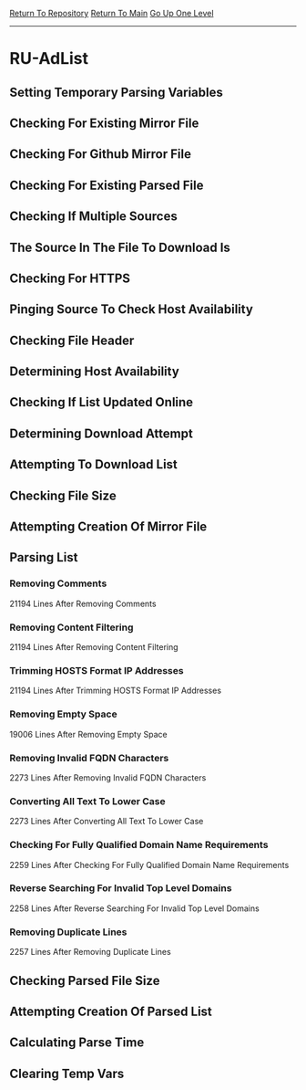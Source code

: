 [Return To Repository](https://github.com/deathbybandaid/piholeparser/)
[Return To Main](https://github.com/deathbybandaid/piholeparser/blob/master/RecentRunLogs/Mainlog.md)
[Go Up One Level](https://github.com/deathbybandaid/piholeparser/blob/master/RecentRunLogs/TopLevelScripts/30-Processing-External-Blacklists.md)
____________________________________
# RU-AdList
## Setting Temporary Parsing Variables
## Checking For Existing Mirror File
## Checking For Github Mirror File
## Checking For Existing Parsed File
## Checking If Multiple Sources
## The Source In The File To Download Is
## Checking For HTTPS
## Pinging Source To Check Host Availability
## Checking File Header
## Determining Host Availability
## Checking If List Updated Online
## Determining Download Attempt
## Attempting To Download List
## Checking File Size
## Attempting Creation Of Mirror File
## Parsing List
### Removing Comments
21194 Lines After Removing Comments
### Removing Content Filtering
21194 Lines After Removing Content Filtering
### Trimming HOSTS Format IP Addresses
21194 Lines After Trimming HOSTS Format IP Addresses
### Removing Empty Space
19006 Lines After Removing Empty Space
### Removing Invalid FQDN Characters
2273 Lines After Removing Invalid FQDN Characters
### Converting All Text To Lower Case
2273 Lines After Converting All Text To Lower Case
### Checking For Fully Qualified Domain Name Requirements
2259 Lines After Checking For Fully Qualified Domain Name Requirements
### Reverse Searching For Invalid Top Level Domains
2258 Lines After Reverse Searching For Invalid Top Level Domains
### Removing Duplicate Lines
2257 Lines After Removing Duplicate Lines
## Checking Parsed File Size
## Attempting Creation Of Parsed List
## Calculating Parse Time
## Clearing Temp Vars

